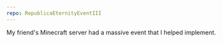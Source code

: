 ```yaml
---
repo: RepublicaEternityEventIII
---
```

My friend's Minecraft server had a massive event that I helped implement.
